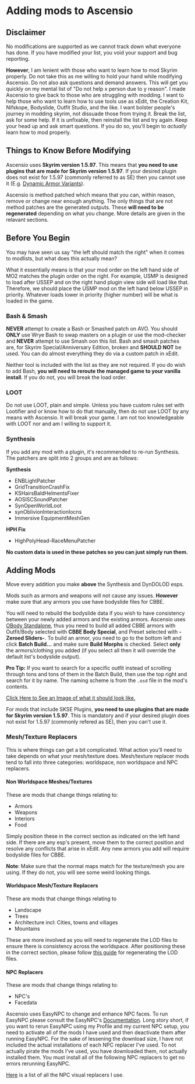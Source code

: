 # Adding mods to Ascensio

## Disclaimer

No modifications are supported as we cannot track down what everyone has done. If you have modified your list, you void your support and bug reporting.

**However**, I am lenient with those who want to learn how to mod Skyrim properly. Do not take this as me willing to hold your hand while modifying Ascensio. Do not also ask questions and demand answers. This will get you quickly on my mental list of "Do not help x person due to y reason". I made Ascensio to give back to those who are struggling with modding. I want to help those who want to learn how to use tools use as xEdit, the Creation Kit, Nifskope, Bodyslide, Outfit Studio, and the like. I want bolster people's journey in modding skyrim, not dissuade those from trying it. Break the list, ask for some help. If it is unfixable, then reinstall the list and try again. Keep your head up and ask smart questions. If you do so, you'll begin to *actually* learn how to mod properly. 

## Things to Know Before Modifying

Ascensio uses **Skyrim version 1.5.97**. This means that **you need to use plugins that are made for Skyrim version 1.5.97**. If your desired plugin does not exist for 1.5.97 (commonly referred to as SE) then you cannot use it (E.g. [Dynamic Armor Variants](https://www.nexusmods.com/skyrimspecialedition/mods/65963)).

Ascensio is method patched which means that you can, within reason, remove or change near enough anything. The only things that are not method patches are the generated outputs. These **will need to be regenerated** depending on what you change. More details are given in the relavant sections.

## Before You Begin

You may have seen us say "the left should match the right" when it comes to modlists, but what does this actually mean?

What it essentially means is that your mod order on the left hand side of MO2 matches the plugin order on the right. For example, USMP is designed to load after USSEP and on the right hand plugin view side will load like that. Therefore, we should place the USMP mod on the left hand below USSEP in priority. Whatever loads lower in priority (higher number) will be what is loaded in the game.

### Bash & Smash

**NEVER** attempt to create a Bash or Smashed patch on AVO. You should **ONLY** use Wrye Bash to swap masters on a plugin or use the mod-checker and **NEVER** attempt to use Smash oon this list. Bash and smash patches are, for Skyrim Special/Anniversary Edition, broken and **SHOULD NOT** be used. You can do almost everything they do via a custom patch in xEdit.

Neither tool is included with the list as they are not required. If you do wish to add Bash, **you will need to reroute the managed game to your vanilla install**. If you do not, you will break the load order.

### LOOT

Do not use LOOT, plain and simple. Unless you have custom rules set with Lootifier and or know how to do that manually, then do not use LOOT by any means with Ascensio. It will break your game. I am not too knowledgeable with LOOT nor and am I willing to support it. 

### Synthesis

If you add any mod with a plugin, it's recommended to re-run Synthesis. The patchers are split into 2 groups and are as follows:

__Synthesis__
- ENBLightPatcher
- GridTransitionCrashFix
- KSHairsBaldHelmentsFixer
- AOSISCSoundPatcher
- SynOpenWorldLoot
- synOblivionInteractionIocns
- Immersive EquipmentMeshGen

__HPH Fix__
- HighPolyHead-RaceMenuPatcher 

__No custom data is used in these patches so you can just simply run them.__


## Adding Mods

Move every addition you make **above** the Synthesis and DynDOLOD esps.

Mods such as armors and weapons will not cause any issues. **However** make sure that any armors you use have bodyslide files for CBBE. 

You will need to rebuild the bodyslide data if you wish to have consistency between your newly added armors and the existing armors. Ascensio uses [OBody Standalone](https://www.nexusmods.com/skyrimspecialedition/mods/58755), thus you need to build all added CBBE armors with Outfit/Body selected with **CBBE Body Special**, and Preset selected with **-Zeroed Sliders-**. To build an armor, you need to go to the bottom left and click **Batch Build...** and make sure **Build Morphs** is checked. Select **only** the armors/clothing you added (if you select all then it will override the default list's bodyslide output). 

**Pro Tip:** If you want to search for a specific outfit instead of scrolling through tons and tons of them in the Batch Build, then use the top right and search for it by name. The naming scheme is from the `.osd` file in the mod's contents. 

[Click Here to See an Image of what it should look like.](https://cdn.discordapp.com/attachments/807279009992802364/1002715827465879562/unknown.png)

For mods that include SKSE Plugins, **you need to use plugins that are made for Skyrim version 1.5.97**. This is mandatory and if your desired plugin does not exist for 1.5.97 (commonly refered as SE), then you can't use it.

### Mesh/Texture Replacers

This is where things can get a bit complicated. What action you'll need to take depends on what your mesh/texture does. Mesh/texture replacer mods tend to fall into three categories: worldspace, non worldspace and NPC replacers. 

#### Non Worldspace Meshes/Textures

These are mods that change things relating to: 
- Armors
- Weapons
- Interiors
- Food

Simply position these in the correct section as indicated on the left hand side. If there are any esp's present, move them to the correct position and resolve any conflicts that arise in xEdit. Any new armors you add will require bodyslide files for CBBE.

**Note**: Make sure that the normal maps match for the texture/mesh you are using. If they do not, you will see some weird looking things.

#### Worldspace Mesh/Texture Replacers

These are mods that change things relating to
- Landscape
- Trees
- Architecture incl: Cities, towns and villages
- Mountains

These are more involved as you will need to regenerate the LOD files to ensure there is consistency across the worldspace. After positioning these in the correct section, please follow [this guide](https://github.com/The-Animonculory/Modding-Resources/blob/main/DynDOLOD.md) for regenerating the LOD files.

#### NPC Replacers

These are mods that change things relating to:
- NPC's
- Facedata

Ascensio uses EasyNPC to change and enhance NPC faces. To run EasyNPC please consult the EasyNPC's [Documentation](https://github.com/focustense/easymod/wiki/easynpc-%E2%80%90-Home). Long story short, if you want to rerun EasyNPC using my Profile and my current NPC setup, you need to activate all of the mods I have used and then deactivate them after running EasyNPC. For the sake of lessening the download size, I have not included the actual installations of each NPC replacer I've used. To not actually pirate the mods I've used, you have downloaded them, not actually installed them. You must install all of the following NPC replacers to get no errors rerunning EasyNPC.

[Here](https://cdn.discordapp.com/attachments/807279009992802364/1002721525343998022/unknown.png) is a list of all the NPC visual replacers I use.